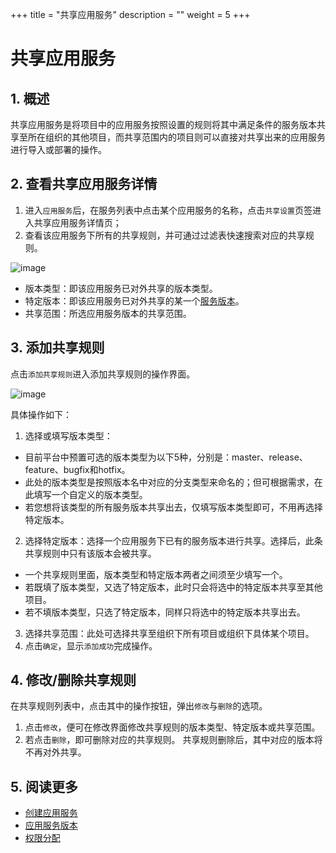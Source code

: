 +++
title = "共享应用服务"
description = ""
weight = 5
+++

# 共享应用服务

## 1. 概述

共享应用服务是将项目中的应用服务按照设置的规则将其中满足条件的服务版本共享至所在组织的其他项目，而共享范围内的项目则可以直接对共享出来的应用服务进行导入或部署的操作。

## 2. 查看共享应用服务详情

1. 进入`应用服务`后，在服务列表中点击某个应用服务的名称，点击`共享设置`页签进入共享应用服务详情页；
2. 查看该应用服务下所有的共享规则，并可通过过滤表快速搜索对应的共享规则。

![image](/docs/user-guide/development/application-service/image/app-service-09.png)

* 版本类型：即该应用服务已对外共享的版本类型。
* 特定版本：即该应用服务已对外共享的某一个[服务版本](../check)。
* 共享范围：所选应用服务版本的共享范围。
   
## 3. 添加共享规则

点击`添加共享规则`进入添加共享规则的操作界面。

![image](/docs/user-guide/development/application-service/image/app-service-10.png)

具体操作如下：

1. 选择或填写版本类型：  
  - 目前平台中预置可选的版本类型为以下5种，分别是：master、release、feature、bugfix和hotfix。
  - 此处的版本类型是按照版本名中对应的分支类型来命名的；但可根据需求，在此填写一个自定义的版本类型。
  - 若您想将该类型的所有服务版本共享出去，仅填写版本类型即可，不用再选择特定版本。
2. 选择特定版本：选择一个应用服务下已有的服务版本进行共享。选择后，此条共享规则中只有该版本会被共享。
  - 一个共享规则里面，版本类型和特定版本两者之间须至少填写一个。
  - 若既填了版本类型，又选了特定版本，此时只会将选中的特定版本共享至其他项目。
  - 若不填版本类型，只选了特定版本，同样只将选中的特定版本共享出去。

3. 选择共享范围：此处可选择共享至组织下所有项目或组织下具体某个项目。
4. 点击`确定`，显示`添加成功`完成操作。


## 4. 修改/删除共享规则

在共享规则列表中，点击其中的操作按钮，弹出`修改`与`删除`的选项。

1. 点击`修改`，便可在修改界面修改共享规则的版本类型、特定版本或共享范围。  
2. 若点击`删除`，即可删除对应的共享规则。
    共享规则删除后，其中对应的版本将不再对外共享。

## 5. 阅读更多

* [创建应用服务](../create-app-service)
* [应用服务版本](../check)
* [权限分配](../permission)
